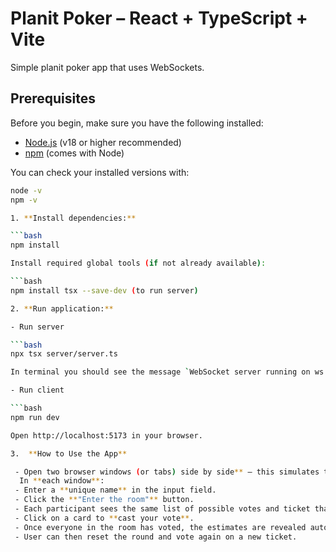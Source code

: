 # Planit Poker – React + TypeScript + Vite

Simple planit poker app that uses WebSockets.

## Prerequisites

Before you begin, make sure you have the following installed:

- [Node.js](https://nodejs.org/) (v18 or higher recommended)
- [npm](https://www.npmjs.com/) (comes with Node)

You can check your installed versions with:

```bash
node -v
npm -v

1. **Install dependencies:**

```bash
npm install

Install required global tools (if not already available):

```bash
npm install tsx --save-dev (to run server)

2. **Run application:**

- Run server

```bash
npx tsx server/server.ts

In terminal you should see the message `WebSocket server running on ws://localhost:3000`

- Run client

```bash
npm run dev

Open http://localhost:5173 in your browser.

3.  **How to Use the App**

 - Open two browser windows (or tabs) side by side** — this simulates two different users this simulates two different users.
  In **each window**:
 - Enter a **unique name** in the input field.
 - Click the **"Enter the room"** button.
 - Each participant sees the same list of possible votes and ticket that is being estimated.
 - Click on a card to **cast your vote**.
 - Once everyone in the room has voted, the estimates are revealed automatically.
 - User can then reset the round and vote again on a new ticket.
